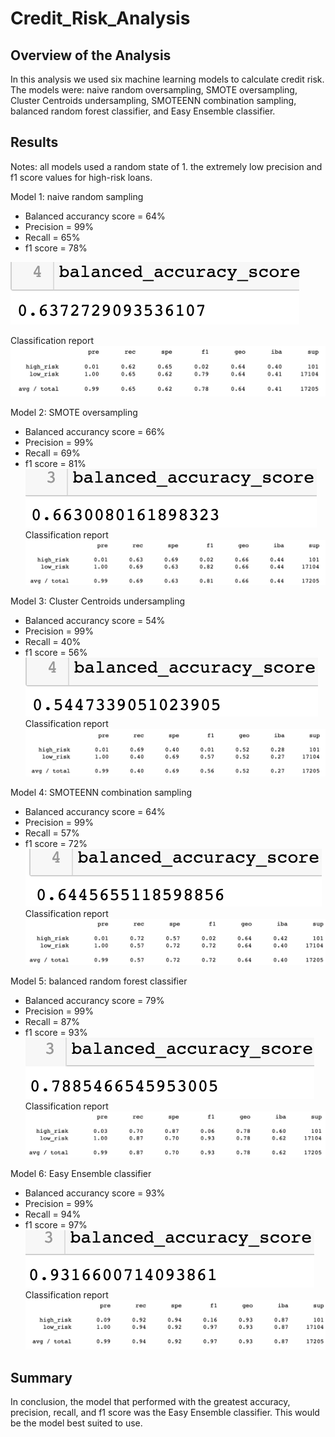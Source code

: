 # Credit_Risk_Analysis

## Overview of the Analysis
In this analysis we used six machine learning models to calculate credit risk. The models were:
naive random oversampling, SMOTE oversampling, Cluster Centroids undersampling, SMOTEENN combination sampling, balanced random forest classifier, and Easy Ensemble classifier.

## Results
Notes: all models used a random state of 1.
       the extremely low precision and f1 score values for high-risk loans.

Model 1: naive random sampling
- Balanced accurancy score = 64%
- Precision = 99%
- Recall = 65%
- f1 score = 78%

![](images/naive_random_over1.png)

Classification report
![](images/naive_random_over2.png)

Model 2: SMOTE oversampling
- Balanced accurancy score = 66%
- Precision = 99%
- Recall = 69%
- f1 score = 81%
![](images/smote_over1.png)
Classification report
![](images/smote_over2.png)

Model 3: Cluster Centroids undersampling
- Balanced accurancy score = 54%
- Precision = 99%
- Recall = 40%
- f1 score = 56%
![](images/cluster_centroid1.png)
Classification report
![](images/cluster_centroid2.png)

Model 4: SMOTEENN combination sampling
- Balanced accurancy score = 64%
- Precision = 99%
- Recall = 57%
- f1 score = 72%
![](images/smoteenn_under1.png)
Classification report
![](images/smoteenn_under2.png)

Model 5: balanced random forest classifier
- Balanced accurancy score = 79%
- Precision = 99%
- Recall = 87%
- f1 score = 93%
![](images/brforest1.png)
Classification report
![](images/brforest2.png)

Model 6: Easy Ensemble classifier
- Balanced accurancy score = 93%
- Precision = 99%
- Recall = 94%
- f1 score = 97%
![](images/easy_ensemble1.png)
Classification report
![](images/easy_ensemble2.png)

## Summary
In conclusion, the model that performed with the greatest accuracy, precision, recall, and f1 score was the Easy Ensemble classifier. This would be the model best suited to use.
